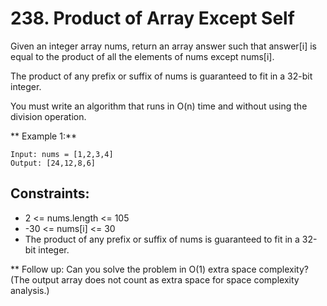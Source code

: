 # 238. Product of Array Except Self

Given an integer array nums, return an array answer such that answer[i] is equal to the product of all the elements of nums except nums[i].

The product of any prefix or suffix of nums is guaranteed to fit in a 32-bit integer.

You must write an algorithm that runs in O(n) time and without using the division operation.

** Example 1:**

```
Input: nums = [1,2,3,4]
Output: [24,12,8,6]
```

## Constraints:

- 2 <= nums.length <= 105
- -30 <= nums[i] <= 30
- The product of any prefix or suffix of nums is guaranteed to fit in a 32-bit integer.
 

** Follow up: Can you solve the problem in O(1) extra space complexity? (The output array does not count as extra space for space complexity analysis.)
